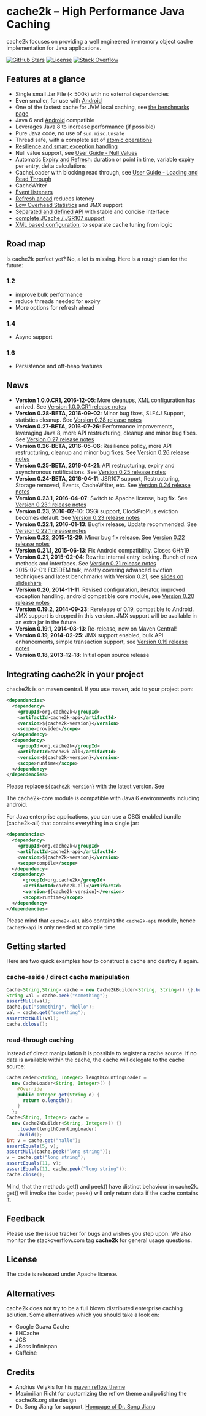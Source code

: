 # cache2k – High Performance Java Caching

cache2k focuses on providing a well engineered in-memory object cache implementation for
Java applications. 

[![GitHub Stars](https://x.h7e.eu/badges/xz/q/github/starGazers/gh-stargazers/cache2k/cache2k)](https://github.com/cache2k/cache2k/stargazers)
[![License](https://x.h7e.eu/badges/xz/txt/license/apache)](https://www.apache.org/licenses/LICENSE-2.0.html)
[![Stack Overflow](https://x.h7e.eu/badges/xz/txt/stackoverflow/cache2k)](https://stackoverflow.com/questions/tagged/cache2k)


## Features at a glance

 * Single small Jar File (< 500k) with no external dependencies
 * Even smaller, for use with [Android](docs/stable/user-guide.html#android)
 * One of the fastest cache for JVM local caching, see [the benchmarks page](benchmarks.html)
 * Java 6 and [Android](docs/stable/user-guide.html#android) compatible
 * Leverages Java 8 to increase performance (if possible)
 * Pure Java code, no use of `sun.misc.Unsafe`
 * Thread safe, with a complete set of [atomic operations](docs/stable/user-guide.html#atomic)
 * [Resilience and smart exception handling](docs/stable/user-guide.html#exceptions-and-resilience) 
 * Null value support, see [User Guide - Null Values](docs/stable/user-guide.html#null-values)
 * Automatic [Expiry and Refresh](docs/stable/user-guide.html#expiry-and-refresh): duration or point in time, variable expiry per entry, delta calculations
 * CacheLoader with blocking read through, see [User Guide - Loading and Read Through](docs/stable/user-guide.html#loading-read-through)
 * CacheWriter
 * [Event listeners](docs/stable/user-guide.html#events)
 * [Refresh ahead](docs/stable/user-guide.html#refresh-ahead) reduces latency
 * [Low Overhead Statistics](docs/stable/user-guide.html#statistics) and JMX support
 * [Separated and defined API](/docs/stable/apidocs/cache2k-api/index.html) with stable and concise interface
 * [complete JCache / JSR107 support](docs/stable/user-guide.html#jcache)
 * [XML based configuration](docs/stable/user-guide.html#configuration), to separate cache tuning from logic

## Road map

Is cache2k perfect yet? No, a lot is missing. Here is a rough plan for the future:

### 1.2

- improve bulk performance
- reduce threads needed for expiry
- More options for refresh ahead 

### 1.4

- Async support

### 1.6

- Persistence and off-heap features

## News

  * **Version 1.0.0.CR1, 2016-12-05**: More cleanups, XML configuration has arrived. See [Version 1.0.0.CR1 release notes](1/0.0.CR1.html)
  * **Version 0.28-BETA, 2016-09-02**: Minor bug fixes, SLF4J Support, statistics cleanup. See [Version 0.28 release notes](0/28.html)
  * **Version 0.27-BETA, 2016-07-26**: Performance improvements, leveraging Java 8, more API restructuring, cleanup and minor bug fixes. See [Version 0.27 release notes](0/27.html)
  * **Version 0.26-BETA, 2016-05-06**: Resilience policy, more API restructuring, cleanup and minor bug fixes. See [Version 0.26 release notes](0/26.html)
  * **Version 0.25-BETA, 2016-04-21**: API restructuring, expiry and asynchronous notifications. See [Version 0.25 release notes](0/25.html)
  * **Version 0.24-BETA, 2016-04-11**: JSR107 support, Restructuring, Storage removed, Events, CacheWriter, etc. See [Version 0.24 release notes](0/24.html)
  * **Version 0.23.1, 2016-04-07**: Switch to Apache license, bug fix. See [Version 0.23.1 release notes](0/23.1.html)
  * **Version 0.23, 2016-02-10**: OSGi support, ClockProPlus eviction becomes default. See [Version 0.23 release notes](0/23.html)
  * **Version 0.22.1, 2016-01-13**: Bugfix release, Update recommended. See [Version 0.22.1 release notes](0/22.1.html)
  * **Version 0.22, 2015-12-29**: Minor bug fix release. See [Version 0.22 release notes](0/22.html)
  * **Version 0.21.1, 2015-06-13**: Fix Android compatibility. Closes GH#19
  * **Version 0.21, 2015-02-04**: Rewrite internal entry locking. Bunch of new methods and interfaces. See [Version 0.21 release notes](0/21.html)
  * 2015-02-01: FOSDEM talk, mostly covering advanced eviction techniques and latest benchmarks with Version 0.21, see [slides on slideshare](http://www.slideshare.net/cruftex/cache2k-java-caching-turbo-charged-fosdem-2015) 
  * **Version 0.20, 2014-11-11**: Revised configuration, iterator, improved 
    exception handling, android compatible core module, see [Version 0.20 release notes](0/20.html)
  * **Version 0.19.2, 2014-09-23**: Rerelease of 0.19, compatible to Android. 
    JMX support is dropped in this version. JMX support will be available in an extra jar in the future. 
  * **Version 0.19.1, 2014-03-13**: Re-release, now on Maven Central!
  * **Version 0.19, 2014-02-25**: JMX support enabled, bulk API enhancements,
    simple transaction support, see [Version 0.19 release notes](0/19.html)
  * **Version 0.18, 2013-12-18**: Initial open source release


## Integrating cache2k in your project

chacke2k is on maven central. If you use maven, add to your project pom:

```xml
<dependencies>
  <dependency>
    <groupId>org.cache2k</groupId>
    <artifactId>cache2k-api</artifactId>
    <version>${cache2k-version}</version>
    <scope>provided</scope>
  </dependency>
  <dependency>
    <groupId>org.cache2k</groupId>
    <artifactId>cache2k-all</artifactId>
    <version>${cache2k-version}</version>
    <scope>runtime</scope>
  </dependency>
</dependencies>
```

Please replace `${cache2k-version}` with the latest version. See 


The cache2k-core 
module is compatible with Java 6 environments including android.

For Java enterprise applications, you can use a OSGi enabled bundle (cache2k-all) that contains everything in a single jar: 

```xml
<dependencies>
  <dependency>
    <groupId>org.cache2k</groupId>
    <artifactId>cache2k-api</artifactId>
    <version>${cache2k-version}</version>
    <scope>compile</scope>
  </dependency>
  <dependency>
      <groupId>org.cache2k</groupId>
      <artifactId>cache2k-all</artifactId>
      <version>${cache2k-version}</version>
      <scope>runtime</scope>
  </dependency>
</dependencies>
```

Please mind that `cache2k-all` also contains the `cache2k-api` module, hence `cache2k-api` is only needed at compile time.

## Getting started

Here are two quick examples how to construct a cache and destroy it again.

### cache-aside / direct cache manipulation

```java
Cache<String,String> cache = new Cache2kBuilder<String, String>() {}.build();
String val = cache.peek("something");
assertNull(val);
cache.put("something", "hello");
val = cache.get("something");
assertNotNull(val);
cache.dclose();
```

### read-through caching

Instead of direct manipulation it is possible to register a cache source. If no
data is available within the cache, the cache will delegate to the cache source:

```java
CacheLoader<String, Integer> lengthCountingLoader =
  new CacheLoader<String, Integer>() {
    @Override
    public Integer get(String o) {
      return o.length();
    }
  };
Cache<String, Integer> cache =
  new Cache2kBuilder<String, Integer>() {}
    .loader(lengthCountingLoader)
    .build();
int v = cache.get("hallo");
assertEquals(5, v);
assertNull(cache.peek("long string"));
v = cache.get("long string");
assertEquals(11, v);
assertEquals(11, cache.peek("long string"));
cache.close();
```

Mind, that the methods get() and peek() have distinct behaviour in cache2k. get() will invoke the loader, 
peek() will only return data if the cache contains it.

## Feedback

Please use the issue tracker for bugs and wishes you step upon. We also monitor the stackoverflow.com tag
**cache2k** for general usage questions.

## License

The code is released under Apache license. 

## Alternatives

cache2k does not try to be a full blown distributed enterprise caching solution. Some alternatives
which you should take a look on:

 * Google Guava Cache
 * EHCache
 * JCS
 * JBoss Infinispan
 * Caffeine

## Credits

  * Andrius Velykis for his [maven reflow theme](http://andriusvelykis.github.io/reflow-maven-skin)
  * Maximilian Richt for customizing the reflow theme and polishing the cache2k.org site design
  * Dr. Song Jiang for support, [Hompage of Dr. Song Jiang](http://www.ece.eng.wayne.edu/~sjiang)
